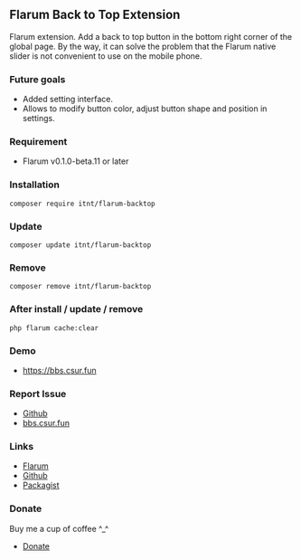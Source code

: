 ## Flarum Back to Top Extension
Flarum extension. Add a back to top button in the bottom right corner of the global page.
By the way, it can solve the problem that the Flarum native slider is not convenient to use on the mobile phone.

### Future goals
- Added setting interface.
- Allows to modify button color, adjust button shape and position in settings.

### Requirement
  - Flarum v0.1.0-beta.11 or later

### Installation
```
composer require itnt/flarum-backtop

```

### Update
```
composer update itnt/flarum-backtop
```

### Remove
```
composer remove itnt/flarum-backtop
```

### After install / update / remove
```
php flarum cache:clear
```


### Demo
  - https://bbs.csur.fun

### Report Issue
  - [Github](https://github.com/Littlegolden/flarum-backtop/issues)
  - [bbs.csur.fun](https://bbs.csur.fun/t/chatroom)

### Links
  - [Flarum](https://discuss.flarum.org/d/22646)
  - [Github](https://github.com/Littlegolden/flarum-backtop)
  - [Packagist](https://packagist.org/packages/itnt/flarum-backtop)

### Donate
Buy me a cup of coffee \^_\^

  - [Donate](https://pay.csur.fun)
